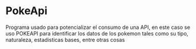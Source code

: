 # PokeApi
Programa usado para potencializar el consumo de una API, en este caso se uso POKEAPI para identificar los datos de los pokemon tales como su tipo, naturaleza, estadisticas bases, entre otras cosas
